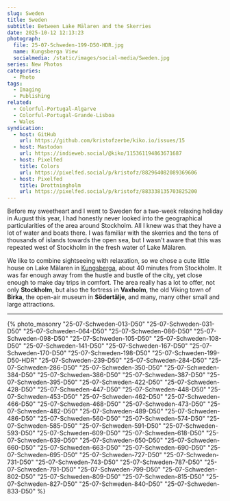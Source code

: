 ```yaml
---
slug: Sweden
title: Sweden
subtitle: Between Lake Mälaren and the Skerries
date: 2025-10-12 12:13:23
photograph:
  file: 25-07-Schweden-199-D50-HDR.jpg
  name: Kungsberga View
  socialmedia: /static/images/social-media/Sweden.jpg
series: New Photos
categories:
  - Photo
tags:
  - Imaging
  - Publishing
related:
  - Colorful-Portugal-Algarve
  - Colorful-Portugal-Grande-Lisboa
  - Wales
syndication:
  - host: GitHub
    url: https://github.com/kristofzerbe/kiko.io/issues/15
  - host: Mastodon
    url: https://indieweb.social/@kiko/115361194863671687
  - host: Pixelfed
    title: Colors
    url: https://pixelfed.social/p/kristofz/882964082089369606
  - host: Pixelfed
    title: Drottningholm
    url: https://pixelfed.social/p/kristofz/883338135703825200
---
```


Before my sweetheart and I went to Sweden for a two-week relaxing holiday in August this year, I had honestly never looked into the geographical particularities of the area around Stockholm. All I knew was that they have a lot of water and boats there. I was familiar with the skerries and the tens of thousands of islands towards the open sea, but I wasn't aware that this was repeated west of Stockholm in the fresh water of Lake Mälaren.

We like to combine sightseeing with relaxation, so we chose a cute little house on Lake Mälaren in [Kungsberga](https://www.google.com/maps/place/179+97+Kungsberga,+Schweden), about 40 minutes from Stockholm. It was far enough away from the hustle and bustle of the city, yet close enough to make day trips in comfort. The area really has a lot to offer, not only **Stockholm**, but also the fortress in **Vaxholm**, the old Viking town of **Birka**, the open-air museum in **Södertälje**, and many, many other small and large attractions.

<!-- more -->

---

{% photo_masonry
  "25-07-Schweden-013-D50"
  "25-07-Schweden-031-D50"
  "25-07-Schweden-064-D50"
  "25-07-Schweden-086-D50"
  "25-07-Schweden-098-D50"
  "25-07-Schweden-105-D50"
  "25-07-Schweden-108-D50"
  "25-07-Schweden-141-D50"
  "25-07-Schweden-167-D50"
  "25-07-Schweden-170-D50"
  "25-07-Schweden-198-D50"
  "25-07-Schweden-199-D50-HDR"
  "25-07-Schweden-239-D50"
  "25-07-Schweden-284-D50"
  "25-07-Schweden-286-D50"
  "25-07-Schweden-350-D50"
  "25-07-Schweden-384-D50"
  "25-07-Schweden-386-D50"
  "25-07-Schweden-387-D50"
  "25-07-Schweden-395-D50"
  "25-07-Schweden-422-D50"
  "25-07-Schweden-428-D50"
  "25-07-Schweden-447-D50"
  "25-07-Schweden-448-D50"
  "25-07-Schweden-453-D50"
  "25-07-Schweden-462-D50"
  "25-07-Schweden-466-D50"
  "25-07-Schweden-468-D50"
  "25-07-Schweden-473-D50"
  "25-07-Schweden-482-D50"
  "25-07-Schweden-489-D50"
  "25-07-Schweden-486-D50"
  "25-07-Schweden-560-D50"
  "25-07-Schweden-574-D50"
  "25-07-Schweden-585-D50"
  "25-07-Schweden-591-D50"
  "25-07-Schweden-593-D50"
  "25-07-Schweden-609-D50"
  "25-07-Schweden-618-D50"
  "25-07-Schweden-639-D50"
  "25-07-Schweden-650-D50"
  "25-07-Schweden-660-D50"
  "25-07-Schweden-663-D50"
  "25-07-Schweden-690-D50"
  "25-07-Schweden-695-D50"
  "25-07-Schweden-727-D50"
  "25-07-Schweden-731-D50"
  "25-07-Schweden-743-D50"
  "25-07-Schweden-787-D50"
  "25-07-Schweden-791-D50"
  "25-07-Schweden-799-D50"
  "25-07-Schweden-802-D50"
  "25-07-Schweden-809-D50"
  "25-07-Schweden-815-D50"
  "25-07-Schweden-827-D50"
  "25-07-Schweden-840-D50"
  "25-07-Schweden-833-D50"
%}
